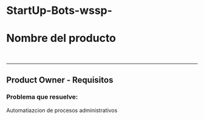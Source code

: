 # StartUp-Bots-wssp-

<h1>Nombre del producto</h1> <br>
<hr>

<h2>Product Owner - Requisitos</h2>
<h3>Problema que resuelve:</h3>
<p>Automatiazcion de procesos administrativos</p> 

